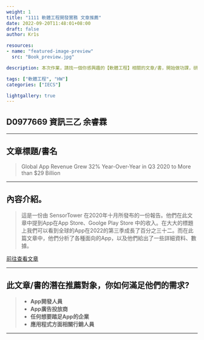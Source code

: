```yaml
---
weight: 1
title: "1111 軟體工程開發實務 文章推薦"
date: 2022-09-20T11:48:01+08:00
draft: false
author: Kr1s

resources:
- name: "featured-image-preview"
  src: "Book_preview.jpg"

description: 本次作業，請找一個你感興趣的【軟體工程】相關的文章/書，開始做功課，研究它的內容，跟其他有什麼不同，同時思考要怎麼介紹這本給你的潛在讀者，最後拍一分鐘的影片來介紹你的文章/書。

tags: ["軟體工程", "HW"]
categories: ["IECS"]

lightgallery: true
---
```


<!--more-->

## D0977669 資訊三乙 余睿霖

---


## 文章標題/書名

> Global App Revenue Grew 32% Year-Over-Year in Q3 2020 to More than $29 Billion

---


## 內容介紹。

> 這是一份由 SensorTower 在2020年十月所發布的一份報告。他們在此文章中提到App在App Store、Goolge Play Store 中的收入。在大大的標題上我們可以看到全球的App在2022的第三季成長了百分之三十二。而在此篇文章中，他們分析了各種面向的App，以及他們給出了一些詳細資料、數據。

[前往查看文章](https://sensortower.com/blog/app-revenue-and-downloads-q3-2020)

---


## 此文章/書的潛在推薦對象，你如何滿足他們的需求?


> - **App開發人員**   
> - **App廣告投放商**  
> - **任何想要踏足App的企業**
> - **應用程式方面相關行銷人員**

---